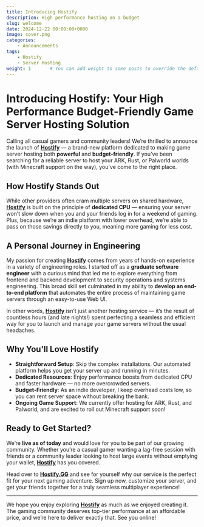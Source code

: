 ```yaml
---
title: Introducing Hostify 
description: High performance hosting on a budget
slug: welcome
date: 2024-12-22 00:00:00+0000
image: cover.png
categories:
    - Announcements
tags:
    - Hostify
    - Server Hosting
weight: 1       # You can add weight to some posts to override the default sorting (date descending)
---
```


# Introducing Hostify: Your High Performance Budget-Friendly Game Server Hosting Solution
Calling all casual gamers and community leaders! We’re thrilled to announce the launch of **[Hostify](https://Hostify.GG)** — a brand-new platform dedicated to making game server hosting both **powerful** and **budget-friendly**. If you’ve been searching for a reliable server to host your ARK, Rust, or Palworld worlds (with Minecraft support on the way), you’ve come to the right place.

## How Hostify Stands Out
While other providers often cram multiple servers on shared hardware, **[Hostify](https://Hostify.GG)** is built on the principle of **dedicated CPU** — ensuring your server won’t slow down when you and your friends log in for a weekend of gaming. Plus, because we’re an indie platform with lower overhead, we’re able to pass on those savings directly to you, meaning more gaming for less cost.

## A Personal Journey in Engineering
My passion for creating **[Hostify](https://Hostify.GG)** comes from years of hands-on experience in a variety of engineering roles. I started off as a **graduate software engineer** with a curious mind that led me to explore everything from frontend and backend development to security operations and systems engineering. This broad skill set culminated in my ability to **develop an end-to-end platform** that automates the entire process of maintaining game servers through an easy-to-use Web UI.

In other words, **[Hostify](https://Hostify.GG)** isn’t just another hosting service — it’s the result of countless hours (and late nights!) spent perfecting a seamless and efficient way for you to launch and manage your game servers without the usual headaches.

## Why You'll Love Hostify
- **Straightforward Setup**: Skip the complex installations. Our automated platform helps you get your server up and running in minutes.
- **Dedicated Resources**: Enjoy performance boosts from dedicated CPU and faster hardware — no more overcrowded servers.
- **Budget-Friendly**: As an indie developer, I keep overhead costs low, so you can rent server space without breaking the bank.
- **Ongoing Game Support**: We currently offer hosting for ARK, Rust, and Palworld, and are excited to roll out Minecraft support soon!

## Ready to Get Started?
We’re **live as of today** and would love for you to be part of our growing community. Whether you’re a casual gamer wanting a lag-free session with friends or a community leader looking to host large events without emptying your wallet, **[Hostify](https://Hostify.GG)** has you covered.

Head over to **[Hostify.GG](https://Hostify.GG)** and see for yourself why our service is the perfect fit for your next gaming adventure. Sign up now, customize your server, and get your friends together for a truly seamless multiplayer experience!

---

We hope you enjoy exploring **[Hostify](https://Hostify.GG)** as much as we enjoyed creating it. The gaming community deserves top-tier performance at an affordable price, and we’re here to deliver exactly that. See you online!